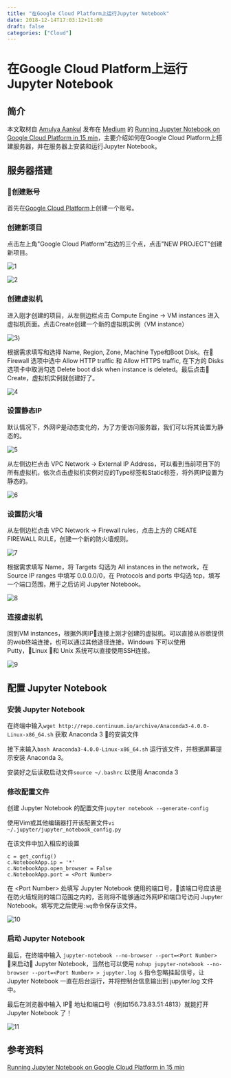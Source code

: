 ```yaml
---
title: "在Google Cloud Platform上运行Jupyter Notebook"
date: 2018-12-14T17:03:12+11:00
draft: false
categories: ["Cloud"]
---
```


# 在Google Cloud Platform上运行Jupyter Notebook

## 简介
本文取材自 [Amulya Aankul](https://towardsdatascience.com/@aankul.a) 发布在 [Medium](https://medium.com/) 的 [Running Jupyter Notebook on Google Cloud Platform in 15 min](https://towardsdatascience.com/running-jupyter-notebook-in-google-cloud-platform-in-15-min-61e16da34d52)，主要介绍如何在Google Cloud Platform上搭建服务器，并在服务器上安装和运行Jupyter Notebook。

## 服务器搭建

### 创建账号
首先在[Google Cloud Platform](https://cloud.google.com/)上创建一个账号。


### 创建新项目
点击左上角"Google Cloud Platform"右边的三个点，点击"NEW PROJECT"创建新项目。

![1](https://raw.githubusercontent.com/chr1sc2y/warehouse-deprecated/refs/heads/main/resources/Run-Jupyter-Notebook-on-GCP/1.png)

![2](https://raw.githubusercontent.com/chr1sc2y/warehouse-deprecated/refs/heads/main/resources/Run-Jupyter-Notebook-on-GCP/2.png)

### 创建虚拟机
进入刚才创建的项目，从左侧边栏点击 Compute Engine -> VM instances 进入虚拟机页面。点击Create创建一个新的虚拟机实例（VM instance）

![3](https://raw.githubusercontent.com/chr1sc2y/warehouse-deprecated/refs/heads/main/resources/Run-Jupyter-Notebook-on-GCP/3.png))

根据需求填写和选择 Name, Region, Zone, Machine Type和Boot Disk。在 Firewall 选项中选中 Allow HTTP traffic 和 Allow HTTPS traffic, 在下方的 Disks 选项卡中取消勾选 Delete boot disk when instance is deleted。最后点击 Create，虚拟机实例就创建好了。

![4](https://raw.githubusercontent.com/chr1sc2y/warehouse-deprecated/refs/heads/main/resources/Run-Jupyter-Notebook-on-GCP/4.png)

### 设置静态IP
默认情况下，外网IP是动态变化的，为了方便访问服务器，我们可以将其设置为静态的。

![5](https://raw.githubusercontent.com/chr1sc2y/warehouse-deprecated/refs/heads/main/resources/Run-Jupyter-Notebook-on-GCP/5.png)

从左侧边栏点击 VPC Network -> External IP Address，可以看到当前项目下的所有虚拟机，依次点击虚拟机实例对应的Type标签和Static标签，将外网IP设置为静态的。

![6](https://raw.githubusercontent.com/chr1sc2y/warehouse-deprecated/refs/heads/main/resources/Run-Jupyter-Notebook-on-GCP/6.png)

### 设置防火墙

从左侧边栏点击 VPC Network -> Firewall rules，点击上方的 CREATE FIREWALL RULE，创建一个新的防火墙规则。

![7](https://raw.githubusercontent.com/chr1sc2y/warehouse-deprecated/refs/heads/main/resources/Run-Jupyter-Notebook-on-GCP/7.png)

根据需求填写 Name，将 Targets 勾选为 All instances in the network，在 Source IP ranges 中填写 0.0.0.0/0，在 Protocols and ports 中勾选 tcp，填写一个端口范围，用于之后访问 Jupyter Notebook。

![8](https://raw.githubusercontent.com/chr1sc2y/warehouse-deprecated/refs/heads/main/resources/Run-Jupyter-Notebook-on-GCP/8.png)

### 连接虚拟机

回到VM instances，根据外网IP连接上刚才创建的虚拟机。可以直接从谷歌提供的web终端连接，也可以通过其他途径连接。Windows 下可以使用Putty，Linux 和 Unix 系统可以直接使用SSH连接。

![9](https://raw.githubusercontent.com/chr1sc2y/warehouse-deprecated/refs/heads/main/resources/Run-Jupyter-Notebook-on-GCP/9.png)

## 配置 Jupyter Notebook

### 安装 Jupyter Notebook

在终端中输入```wget http://repo.continuum.io/archive/Anaconda3-4.0.0-Linux-x86_64.sh```
获取 Anaconda 3 的安装文件

接下来输入```bash Anaconda3-4.0.0-Linux-x86_64.sh```
运行该文件，并根据屏幕提示安装 Anaconda 3。

安装好之后读取启动文件```source ~/.bashrc```
以使用 Anaconda 3

### 修改配置文件

创建 Jupyter Notebook 的配置文件```jupyter notebook --generate-config```

使用Vim或其他编辑器打开该配置文件```vi ~/.jupyter/jupyter_notebook_config.py```

在该文件中加入相应的设置
```
c = get_config()
c.NotebookApp.ip = '*'
c.NotebookApp.open_browser = False
c.NotebookApp.port = <Port Number>
```
在 \<Port Number> 处填写 Jupyter Notebook 使用的端口号，该端口号应该是在防火墙规则的端口范围之内的，否则将不能够通过外网IP和端口号访问 Jupyter Notebook。填写完之后使用```:wq```命令保存该文件。

![10](https://raw.githubusercontent.com/chr1sc2y/warehouse-deprecated/refs/heads/main/resources/Run-Jupyter-Notebook-on-GCP/10.png)


### 启动 Jupyter Notebook

最后，在终端中输入
```jupyter-notebook --no-browser --port=<Port Number>```
来启动 Jupyter Notebook，当然也可以使用
```nohup jupyter-notebook --no-browser --port=<Port Number> > jupyter.log &```
指令忽略挂起信号，让 Jupyter Notebook 一直在后台运行，并将控制台信息输出到 jupyter.log 文件中。

最后在浏览器中输入 IP 地址和端口号（例如156.73.83.51:4813）就能打开 Jupyter Notebook 了！

![11](https://raw.githubusercontent.com/chr1sc2y/warehouse-deprecated/refs/heads/main/resources/Run-Jupyter-Notebook-on-GCP/11.png)


## 参考资料

[Running Jupyter Notebook on Google Cloud Platform in 15 min](https://towardsdatascience.com/running-jupyter-notebook-in-google-cloud-platform-in-15-min-61e16da34d52)